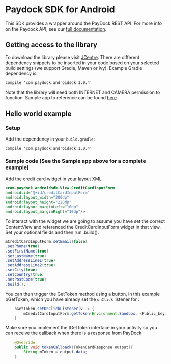 # Paydock SDK for Android

This SDK provides a wrapper around the PayDock REST API.
For more info on the Paydock API, see our [full documentation](https://docs.paydock.com).

## Getting access to the library

To download the library please visit [JCentre](https://bintray.com/markcardamis/androidSDK/androidsdk).
There are different dependency snippets to be inserted in your code based on your selected build settings (we support Gradle, Maven or Ivy). Example Gradle dependency is:
```
compile 'com.paydock:androidsdk:1.0.4'
```
Note that the library will need both INTERNET and CAMERA permission to function.
Sample app to reference can be found [here](https://github.com/PayDockDev/paydock_android_sdk/tree/master/app/src/main)

## Hello world example

### Setup
Add the dependency in your ```build.gradle```:
```
compile 'com.paydock:androidsdk:1.0.4'
```

### Sample code (See the Sample app above for a complete example)
Add the credit card widget in your layout XML
```xml
<com.paydock.androidsdk.View.CreditCardInputForm
android:id="@+id/creditCardInputForm"
android:layout_width="300dp"
android:layout_height="220dp"
android:layout_marginLeft="10dp"
android:layout_marginRight="10dp"/>
```

To interact with the widget we are going to assume you have set the correct ContentView and referenced the CreditCardInputForm widget in that view. Set your optional fields and then run .build().
```Java
mCreditCardInputForm.setEmail(false)
.setPhone(true)
.setFirstName(true)
.setLastName(true)
.setAddressLine1(true)
.setAddressLine2(true)
.setCity(true)
.setCountry(true)
.setPostCode(true)
.build();
```


You can then trigger the GetToken method using a button, in this example bGetToken, which you have already set the ```onClick``` listener for :

```Java
    bGetToken.setOnClickListener(v -> {
        mCreditCardInputForm.getToken(Environment.Sandbox, <Public_key>, <Gateway_id>,  this);
    }
```
Make sure you implement the IGetToken interface in your activity so you can receive the callback when there is a response from PayDock.
```Java
    @Override
    public void tokenCallback(TokenCardResponse output){
        String mToken = output.data;
    }
```
